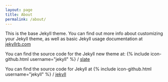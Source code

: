 ```yaml
---
layout: page
title: About
permalink: /about/
---
```


This is the base Jekyll theme. You can find out more info about customizing your Jekyll theme, as well as basic Jekyll usage documentation at [jekyllrb.com](http://jekyllrb.com/)

You can find the source code for the Jekyll new theme at:
{% include icon-github.html username="jekyll" %} /
[slate](https://github.com/jekyll/slate)

You can find the source code for Jekyll at
{% include icon-github.html username="jekyll" %} /
[jekyll](https://github.com/jekyll/jekyll)
